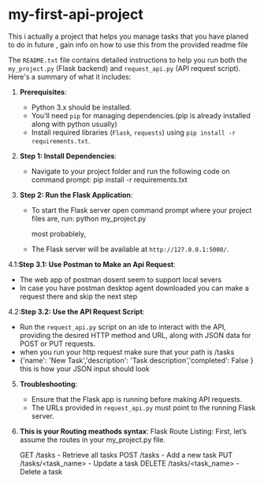 # my-first-api-project
This i actually a project that helps you manage tasks that you have planed to do in future , gain info on how to use this from the provided readme file

The `README.txt` file contains detailed instructions to help you run both the `my_project.py` (Flask backend) and `request_api.py` (API request script). Here's a summary of what it includes:


1. **Prerequisites**: 
   - Python 3.x should be installed.
   - You'll need `pip` for managing dependencies.(pip is already installed along with python usually)
   - Install required libraries (`Flask`, `requests`) using `pip install -r requirements.txt`.

2. **Step 1: Install Dependencies**:
   - Navigate to your project folder and run the following code on command prompt:
     pip install -r requirements.txt
    

3. **Step 2: Run the Flask Application**:
   - To start the Flask server open command prompt where your project files are, run:
     python my_project.py
    
     most probablely,
   - The Flask server will be available at `http://127.0.0.1:5000/`.

4.1:**Step 3.1: Use Postman to Make an Api Request**:
 - The web app of postman dosent seem to support local severs
 -  In case you have postman desktop agent downloaded you can make a request there and skip the next step
    
4.2:**Step 3.2: Use the API Request Script**:
   - Run the `request_api.py` script on an ide to interact with the API, providing the desired HTTP method and URL, along with JSON data for POST or PUT requests.
   - when you run your http request make sure that your path is /tasks
   - {'name': 'New Task','description': 'Task description','completed': False } this is how your JSON input should look

5. **Troubleshooting**:
   - Ensure that the Flask app is running before making API requests.
   - The URLs provided in `request_api.py` must point to the running Flask server.
  
6. **This is your Routing meathods syntax**:
      Flask Route Listing: First, let’s assume the routes in your my_project.py file.
      
      GET /tasks - Retrieve all tasks
      POST /tasks - Add a new task
      PUT /tasks/<task_name> - Update a task
      DELETE /tasks/<task_name> - Delete a task
   
